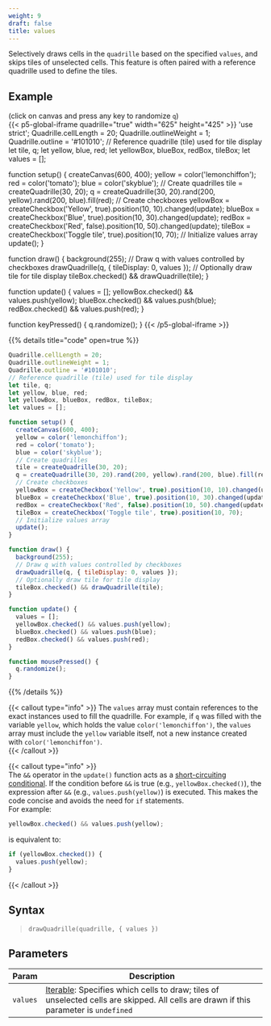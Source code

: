 ```yaml
---
weight: 9
draft: false
title: values
---
```


Selectively draws cells in the `quadrille` based on the specified `values`, and skips tiles of unselected cells. This feature is often paired with a reference quadrille used to define the tiles.

## Example

(click on canvas and press any key to randomize `q`)\
{{< p5-global-iframe quadrille="true" width="625" height="425" >}}
'use strict';
Quadrille.cellLength = 20;
Quadrille.outlineWeight = 1;
Quadrille.outline = '#101010';
// Reference quadrille (tile) used for tile display
let tile, q;
let yellow, blue, red;
let yellowBox, blueBox, redBox, tileBox;
let values = [];

function setup() {
  createCanvas(600, 400);
  yellow = color('lemonchiffon');
  red = color('tomato');
  blue = color('skyblue');
  // Create quadrilles
  tile = createQuadrille(30, 20);
  q = createQuadrille(30, 20).rand(200, yellow).rand(200, blue).fill(red);
  // Create checkboxes
  yellowBox = createCheckbox('Yellow', true).position(10, 10).changed(update);
  blueBox = createCheckbox('Blue', true).position(10, 30).changed(update);
  redBox = createCheckbox('Red', false).position(10, 50).changed(update);
  tileBox = createCheckbox('Toggle tile', true).position(10, 70);
  // Initialize values array
  update();
}

function draw() {
  background(255);
  // Draw q with values controlled by checkboxes
  drawQuadrille(q, { tileDisplay: 0, values });
  // Optionally draw tile for tile display
  tileBox.checked() && drawQuadrille(tile);
}

function update() {
  values = [];
  yellowBox.checked() && values.push(yellow);
  blueBox.checked() && values.push(blue);
  redBox.checked() && values.push(red);
}

function keyPressed() {
  q.randomize();
}
{{< /p5-global-iframe >}}

{{% details title="code" open=true %}}
```js
Quadrille.cellLength = 20;
Quadrille.outlineWeight = 1;
Quadrille.outline = '#101010';
// Reference quadrille (tile) used for tile display
let tile, q;
let yellow, blue, red;
let yellowBox, blueBox, redBox, tileBox;
let values = [];

function setup() {
  createCanvas(600, 400);
  yellow = color('lemonchiffon');
  red = color('tomato');
  blue = color('skyblue');
  // Create quadrilles
  tile = createQuadrille(30, 20);
  q = createQuadrille(30, 20).rand(200, yellow).rand(200, blue).fill(red);
  // Create checkboxes
  yellowBox = createCheckbox('Yellow', true).position(10, 10).changed(update);
  blueBox = createCheckbox('Blue', true).position(10, 30).changed(update);
  redBox = createCheckbox('Red', false).position(10, 50).changed(update);
  tileBox = createCheckbox('Toggle tile', true).position(10, 70);
  // Initialize values array
  update();
}

function draw() {
  background(255);
  // Draw q with values controlled by checkboxes
  drawQuadrille(q, { tileDisplay: 0, values });
  // Optionally draw tile for tile display
  tileBox.checked() && drawQuadrille(tile);
}

function update() {
  values = [];
  yellowBox.checked() && values.push(yellow);
  blueBox.checked() && values.push(blue);
  redBox.checked() && values.push(red);
}

function mousePressed() {
  q.randomize();
}
```
{{% /details %}}

{{< callout type="info" >}}
The `values` array must contain references to the exact instances used to fill the quadrille. For example, if `q` was filled with the variable `yellow`, which holds the value `color('lemonchiffon')`, the `values` array must include the `yellow` variable itself, not a new instance created with `color('lemonchiffon')`.  
{{< /callout >}}

{{< callout type="info" >}}  
The `&&` operator in the `update()` function acts as a [short-circuiting conditional](https://developer.mozilla.org/en-US/docs/Web/JavaScript/Reference/Operators/Logical_AND). If the condition before `&&` is true (e.g., `yellowBox.checked()`), the expression after `&&` (e.g., `values.push(yellow)`) is executed. This makes the code concise and avoids the need for `if` statements.  
For example:  
```js
yellowBox.checked() && values.push(yellow);
```  
is equivalent to:  
```js
if (yellowBox.checked()) {
  values.push(yellow);
}
```  
{{< /callout >}}

## Syntax

> `drawQuadrille(quadrille, { values })`

## Parameters

| Param    | Description                                                                                 |
|----------|---------------------------------------------------------------------------------------------|
| `values` | [Iterable](https://developer.mozilla.org/en-US/docs/Web/JavaScript/Reference/Statements/for...of): Specifies which cells to draw; tiles of unselected cells are skipped. All cells are drawn if this parameter is `undefined` |
